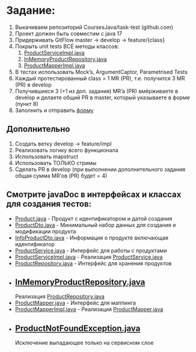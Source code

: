 # Задание:

1. Выкачиваем репозиторий CoursesJava/task-test (github.com)
2. Проект должен быть совместим с java 17
3. Придерживать GitFlow master -> develop -> feature/{class}
4. Покрыть unit tests ВСЕ методы классов:
    1) [ProductServiceImpl.java](src%2Fmain%2Fjava%2Fru%2Fclevertec%2Fproduct%2Fservice%2Fimpl%2FProductServiceImpl.java)
    2) [InMemoryProductRepository.java](src%2Fmain%2Fjava%2Fru%2Fclevertec%2Fproduct%2Frepository%2Fimpl%2FInMemoryProductRepository.java)
    3) [ProductMapperImpl.java](src%2Fmain%2Fjava%2Fru%2Fclevertec%2Fproduct%2Fmapper%2Fimpl%2FProductMapperImpl.java)
5. В тестах использовать Mock’s, ArgumentCaptor, Parametrised Tests
6. Каждый протестированный class = 1 MR (PR), т.е. получится 3 MR
   (PR) в develop
7. Получившиеся 3 (+1 из доп. задания) MR’a (PR) вмёрживаете в develop и делаете общий PR в master, который указываете в
   форме (пункт 8)
8. Заполнить и отправить [форму](https://forms.gle/rSLSUX91JCb9KUXu6)

## Дополнительно

1. Создать ветку develop -> feature/impl
2. Реализовать логику всего функционала
3. Использовать mapstruct
4. Использовать ТОЛЬКО стримы
5. Сделать PR в develop (при выполнении дополнительного задания
   общая сумма MR’ов (PR) будет = 4)

## Смотрите javaDoc в интерфейсах и классах для создания тестов:

- [Product.java](src%2Fmain%2Fjava%2Fru%2Fclevertec%2Fproduct%2Fentity%2FProduct.java) - Продукт с идентификатором и
  датой создания
- [ProductDto.java](src%2Fmain%2Fjava%2Fru%2Fclevertec%2Fproduct%2Fdata%2FProductDto.java) - Минимальный набор данных
  для создания и модификации продукта
- [InfoProductDto.java](src%2Fmain%2Fjava%2Fru%2Fclevertec%2Fproduct%2Fdata%2FInfoProductDto.java) - Информация о
  продукте включающая идентификатор
- [ProductService.java](src%2Fmain%2Fjava%2Fru%2Fclevertec%2Fproduct%2Fservice%2FProductService.java) - Интерфейс для
  работы с продуктами
- [ProductServiceImpl.java](src%2Fmain%2Fjava%2Fru%2Fclevertec%2Fproduct%2Fservice%2Fimpl%2FProductServiceImpl.java) -
  Реализация [ProductService.java](src%2Fmain%2Fjava%2Fru%2Fclevertec%2Fproduct%2Fservice%2FProductService.java)
- [ProductRepository.java](src%2Fmain%2Fjava%2Fru%2Fclevertec%2Fproduct%2Frepository%2FProductRepository.java) -
  Интерфейс для хранения продуктов
- [InMemoryProductRepository.java](src%2Fmain%2Fjava%2Fru%2Fclevertec%2Fproduct%2Frepository%2Fimpl%2FInMemoryProductRepository.java)
  -
  Реализация [ProductRepository.java](src%2Fmain%2Fjava%2Fru%2Fclevertec%2Fproduct%2Frepository%2FProductRepository.java)
- [ProductMapper.java](src%2Fmain%2Fjava%2Fru%2Fclevertec%2Fproduct%2Fmapper%2FProductMapper.java) - Интерфейс для
  маппинга
- [ProductMapperImpl.java](src%2Fmain%2Fjava%2Fru%2Fclevertec%2Fproduct%2Fmapper%2Fimpl%2FProductMapperImpl.java) -
  Реализация [ProductMapper.java](src%2Fmain%2Fjava%2Fru%2Fclevertec%2Fproduct%2Fmapper%2FProductMapper.java)
- [ProductNotFoundException.java](src%2Fmain%2Fjava%2Fru%2Fclevertec%2Fproduct%2Fexception%2FProductNotFoundException.java)
  -
  Исключение выпадающее только на сервисном слое
